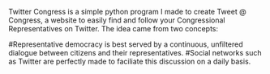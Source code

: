 Twitter Congress is a simple python program I made to create Tweet @ Congress, a website to easily find and follow your Congressional Representatives on Twitter. The idea came from two concepts:

#Representative democracy is best served by a continuous, unfiltered dialogue between citizens and their representatives.
#Social networks such as Twitter are perfectly made to faciliate this discussion on a daily basis.